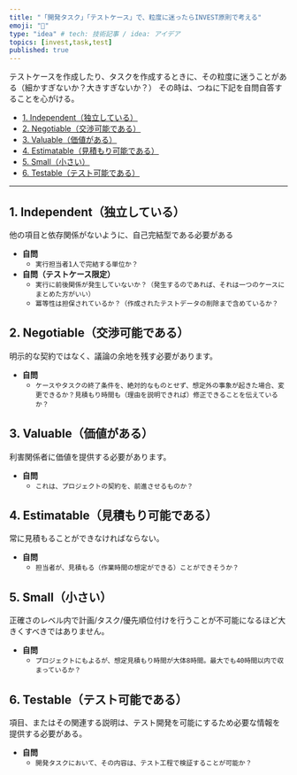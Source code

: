 ```yaml
---
title: "「開発タスク」「テストケース」で、粒度に迷ったらINVEST原則で考える"
emoji: "🔖"
type: "idea" # tech: 技術記事 / idea: アイデア
topics: [invest,task,test]
published: true
---
```


テストケースを作成したり、タスクを作成するときに、その粒度に迷うことがある（細かすぎないか？大きすぎないか？）
その時は、つねに下記を自問自答することを心がける。

- [1. Independent（独立している）](#1-independent独立している)
- [2. Negotiable（交渉可能である）](#2-negotiable交渉可能である)
- [3. Valuable（価値がある）](#3-valuable価値がある)
- [4. Estimatable（見積もり可能である）](#4-estimatable見積もり可能である)
- [5. Small（小さい）](#5-small小さい)
- [6. Testable（テスト可能である）](#6-testableテスト可能である)

---

## 1. Independent（独立している）

他の項目と依存関係がないように、自己完結型である必要がある

- **自問**
    - `実行担当者1人で完結する単位か？`
- **自問（テストケース限定）**
    - `実行に前後関係が発生していないか？（発生するのであれば、それは一つのケースにまとめた方がいい）`
    - `冪等性は担保されているか？（作成されたテストデータの削除まで含めているか？`

## 2. Negotiable（交渉可能である）

明示的な契約ではなく、議論の余地を残す必要があります。

- **自問**
    - `ケースやタスクの終了条件を、絶対的なものとせず、想定外の事象が起きた場合、変更できるか？見積もり時間も（理由を説明できれば）修正できることを伝えているか？`

## 3. Valuable（価値がある）

利害関係者に価値を提供する必要があります。

- **自問**
    - `これは、プロジェクトの契約を、前進させるものか？`

## 4. Estimatable（見積もり可能である）

常に見積もることができなければならない。

- **自問**
    - `担当者が、見積もる（作業時間の想定ができる）ことができそうか？`

## 5. Small（小さい）

正確さのレベル内で計画/タスク/優先順位付けを行うことが不可能になるほど大きくすべきではありません。

- **自問**
    - `プロジェクトにもよるが、想定見積もり時間が大体8時間。最大でも40時間以内で収まっているか？`

## 6. Testable（テスト可能である）

項目、またはその関連する説明は、テスト開発を可能にするため必要な情報を提供する必要がある。

- **自問**
    - `開発タスクにおいて、その内容は、テスト工程で検証することが可能か？`
